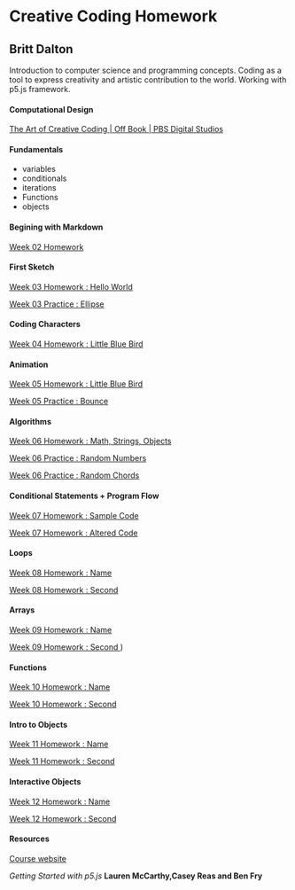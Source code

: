# Creative Coding Homework #

## Britt Dalton ##

Introduction to computer science and programming concepts. Coding as a tool to express creativity and artistic contribution to the world. Working with p5.js framework.

#### Computational Design
[The Art of Creative Coding | Off Book | PBS Digital Studios](https://youtu.be/eBV14-3LT-g?t=51)

#### Fundamentals
- variables
- conditionals
- iterations
- Functions
- objects

#### Begining with Markdown ####
[Week 02 Homework](https://brittdalton.github.io/Creative_Coding_HW/HW_02/)

#### First Sketch ####
[Week 03 Homework : Hello World](https://brittdalton.github.io/Creative_Coding_HW/HW_03/Hello_world)

[Week 03 Practice : Ellipse](https://brittdalton.github.io/Creative_Coding_HW/HW_03/Hello_ellipse)

#### Coding Characters ####
[Week 04 Homework : Little Blue Bird](https://brittdalton.github.io/Creative_Coding_HW/HW_04/)

#### Animation ####
[Week 05 Homework : Little Blue Bird](https://brittdalton.github.io/Creative_Coding_HW/HW_05/Alternate_version)

[Week 05 Practice : Bounce](https://brittdalton.github.io/Creative_Coding_HW/HW_05/Practice_motion)

#### Algorithms ####
[Week 06 Homework : Math, Strings, Objects ](https://brittdalton.github.io/Creative_Coding_HW/HW_06/Math_strings_objects_ohmy)

[Week 06 Practice : Random Numbers](https://brittdalton.github.io/Creative_Coding_HW/HW_06/Practice_01)

[Week 06 Practice : Random Chords](https://brittdalton.github.io/Creative_Coding_HW/HW_06/Practice_02)

#### Conditional Statements + Program Flow ####
[Week 07 Homework : Sample Code ](https://brittdalton.github.io/Creative_Coding_HW/HW_07/Original)

[Week 07 Homework : Altered Code](https://brittdalton.github.io/Creative_Coding_HW/HW_07/Altered)

#### Loops ####
[Week 08 Homework : Name    ](https://brittdalton.github.io/Creative_Coding_HW/HW_08/Name)

[Week 08 Homework :  Second  ](https://brittdalton.github.io/Creative_Coding_HW/HW_08/Second)

#### Arrays ####
[Week 09 Homework : Name    ](https://brittdalton.github.io/Creative_Coding_HW/HW_09/Name)

[Week 09 Homework :  Second  ](https://brittdalton.github.io/Creative_Coding_HW/HW_09/Second))

#### Functions ####
[Week 10 Homework : Name    ](https://brittdalton.github.io/Creative_Coding_HW/HW_10/Name)

[Week 10 Homework :  Second  ](https://brittdalton.github.io/Creative_Coding_HW/HW_10/Second)

#### Intro to Objects ####
[Week 11 Homework : Name    ](https://brittdalton.github.io/Creative_Coding_HW/HW_11/Name)

[Week 11 Homework :  Second  ](https://brittdalton.github.io/Creative_Coding_HW/HW_11/Second)

#### Interactive Objects ####
[Week 12 Homework : Name    ](https://brittdalton.github.io/Creative_Coding_HW/HW_12/Name)

[Week 12 Homework :  Second  ](https://brittdalton.github.io/Creative_Coding_HW/HW_12/Second)

#### Resources
[Course website](https://montana-media-arts.github.io/creative-coding-1/)

*Getting Started with p5.js* **Lauren McCarthy,Casey Reas and Ben Fry**
